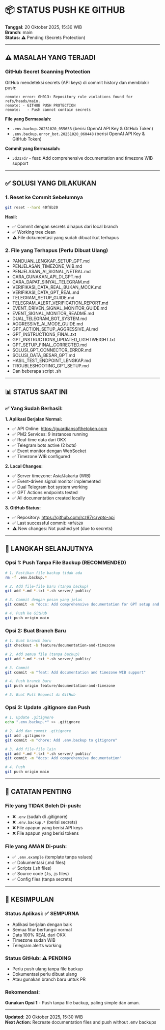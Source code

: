 # 📦 STATUS PUSH KE GITHUB

**Tanggal:** 20 Oktober 2025, 15:30 WIB  
**Branch:** main  
**Status:** ⚠️ Pending (Secrets Protection)

---

## ⚠️ MASALAH YANG TERJADI

### GitHub Secret Scanning Protection

GitHub mendeteksi secrets (API keys) di commit history dan memblokir push:

```
remote: error: GH013: Repository rule violations found for refs/heads/main.
remote: - GITHUB PUSH PROTECTION
remote:   - Push cannot contain secrets
```

**File yang Bermasalah:**
- `.env.backup.20251020_055653` (berisi OpenAI API Key & GitHub Token)
- `.env.backup.error_bot.20251020_060448` (berisi OpenAI API Key & GitHub Token)

**Commit yang Bermasalah:**
- `5d317d7` - feat: Add comprehensive documentation and timezone WIB support

---

## ✅ SOLUSI YANG DILAKUKAN

### 1. Reset ke Commit Sebelumnya
```bash
git reset --hard 40f8b20
```

**Hasil:**
- ✅ Commit dengan secrets dihapus dari local branch
- ✅ Working tree clean
- ⚠️ File dokumentasi yang sudah dibuat ikut terhapus

### 2. File yang Terhapus (Perlu Dibuat Ulang)
- PANDUAN_LENGKAP_SETUP_GPT.md
- PENJELASAN_TIMEZONE_WIB.md
- PENJELASAN_AI_SIGNAL_NETRAL.md
- CARA_GUNAKAN_API_DI_GPT.md
- CARA_DAPAT_SINYAL_TELEGRAM.md
- VERIFIKASI_DATA_REAL_BUKAN_MOCK.md
- VERIFIKASI_DATA_GPT_REAL.md
- TELEGRAM_SETUP_GUIDE.md
- TELEGRAM_ALERT_VERIFICATION_REPORT.md
- EVENT_DRIVEN_SIGNAL_MONITOR_GUIDE.md
- EVENT_SIGNAL_MONITOR_README.md
- DUAL_TELEGRAM_BOT_SYSTEM.md
- AGGRESSIVE_AI_MODE_GUIDE.md
- GPT_ACTION_SETUP_AGGRESSIVE_AI.md
- GPT_INSTRUCTIONS_FINAL.txt
- GPT_INSTRUCTIONS_UPDATED_LIGHTWEIGHT.txt
- GPT_SETUP_FINAL_CORRECTED.md
- SOLUSI_GPT_CONNECTOR_ERROR.md
- SOLUSI_DATA_BESAR_GPT.md
- HASIL_TEST_ENDPOINT_LENGKAP.md
- TROUBLESHOOTING_GPT_SETUP.md
- Dan beberapa script .sh

---

## 📊 STATUS SAAT INI

### ✅ Yang Sudah Berhasil:

**1. Aplikasi Berjalan Normal:**
- ✅ API Online: https://guardiansofthetoken.com
- ✅ PM2 Services: 9 instances running
- ✅ Real-time data dari OKX
- ✅ Telegram bots active (2 bots)
- ✅ Event monitor dengan WebSocket
- ✅ Timezone WIB configured

**2. Local Changes:**
- ✅ Server timezone: Asia/Jakarta (WIB)
- ✅ Event-driven signal monitor implemented
- ✅ Dual Telegram bot system working
- ✅ GPT Actions endpoints tested
- ✅ All documentation created locally

**3. GitHub Status:**
- ✅ Repository: https://github.com/rcz87/crypto-api
- ✅ Last successful commit: `40f8b20`
- ⚠️ New changes: Not pushed yet (due to secrets)

---

## 🔄 LANGKAH SELANJUTNYA

### Opsi 1: Push Tanpa File Backup (RECOMMENDED)

```bash
# 1. Pastikan file backup tidak ada
rm -f .env.backup.*

# 2. Add file-file baru (tanpa backup)
git add *.md *.txt *.sh server/ public/

# 3. Commit dengan pesan yang jelas
git commit -m "docs: Add comprehensive documentation for GPT setup and timezone WIB"

# 4. Push ke GitHub
git push origin main
```

### Opsi 2: Buat Branch Baru

```bash
# 1. Buat branch baru
git checkout -b feature/documentation-and-timezone

# 2. Add semua file (tanpa backup)
git add *.md *.txt *.sh server/ public/

# 3. Commit
git commit -m "feat: Add documentation and timezone WIB support"

# 4. Push branch baru
git push origin feature/documentation-and-timezone

# 5. Buat Pull Request di GitHub
```

### Opsi 3: Update .gitignore dan Push

```bash
# 1. Update .gitignore
echo ".env.backup.*" >> .gitignore

# 2. Add dan commit .gitignore
git add .gitignore
git commit -m "chore: Add .env.backup to gitignore"

# 3. Add file-file lain
git add *.md *.txt *.sh server/ public/
git commit -m "docs: Add comprehensive documentation"

# 4. Push
git push origin main
```

---

## 📝 CATATAN PENTING

### File yang TIDAK Boleh Di-push:
- ❌ `.env` (sudah di .gitignore)
- ❌ `.env.backup.*` (berisi secrets)
- ❌ File apapun yang berisi API keys
- ❌ File apapun yang berisi tokens

### File yang AMAN Di-push:
- ✅ `.env.example` (template tanpa values)
- ✅ Dokumentasi (.md files)
- ✅ Scripts (.sh files)
- ✅ Source code (.ts, .js files)
- ✅ Config files (tanpa secrets)

---

## 🎯 KESIMPULAN

### Status Aplikasi: ✅ SEMPURNA
- Aplikasi berjalan dengan baik
- Semua fitur berfungsi normal
- Data 100% REAL dari OKX
- Timezone sudah WIB
- Telegram alerts working

### Status GitHub: ⚠️ PENDING
- Perlu push ulang tanpa file backup
- Dokumentasi perlu dibuat ulang
- Atau gunakan branch baru untuk PR

### Rekomendasi:
**Gunakan Opsi 1** - Push tanpa file backup, paling simple dan aman.

---

**Updated:** 20 Oktober 2025, 15:30 WIB  
**Next Action:** Recreate documentation files and push without .env backups
